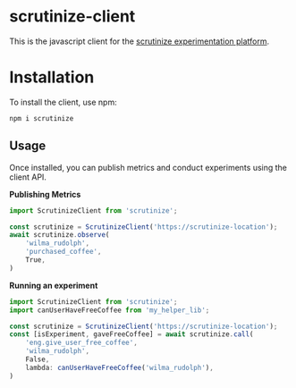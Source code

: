 # scrutinize-client

This is the javascript client for the [scrutinize experimentation platform](https://github.com/angles-n-daemons/scrutinize).

# Installation

To install the client, use npm:

`npm i scrutinize`

## Usage

Once installed, you can publish metrics and conduct experiments using the client API.

__Publishing Metrics__

```javascript
import ScrutinizeClient from 'scrutinize';

const scrutinize = ScrutinizeClient('https://scrutinize-location');
await scrutinize.observe(
    'wilma_rudolph',
    'purchased_coffee',
    True,
)
```

__Running an experiment__

```javascript
import ScrutinizeClient from 'scrutinize';
import canUserHaveFreeCoffee from 'my_helper_lib';

const scrutinize = ScrutinizeClient('https://scrutinize-location');
const [isExperiment, gaveFreeCoffee] = await scrutinize.call(
    'eng.give_user_free_coffee',
    'wilma_rudolph',
    False,
    lambda: canUserHaveFreeCoffee('wilma_rudolph'),
)
```
